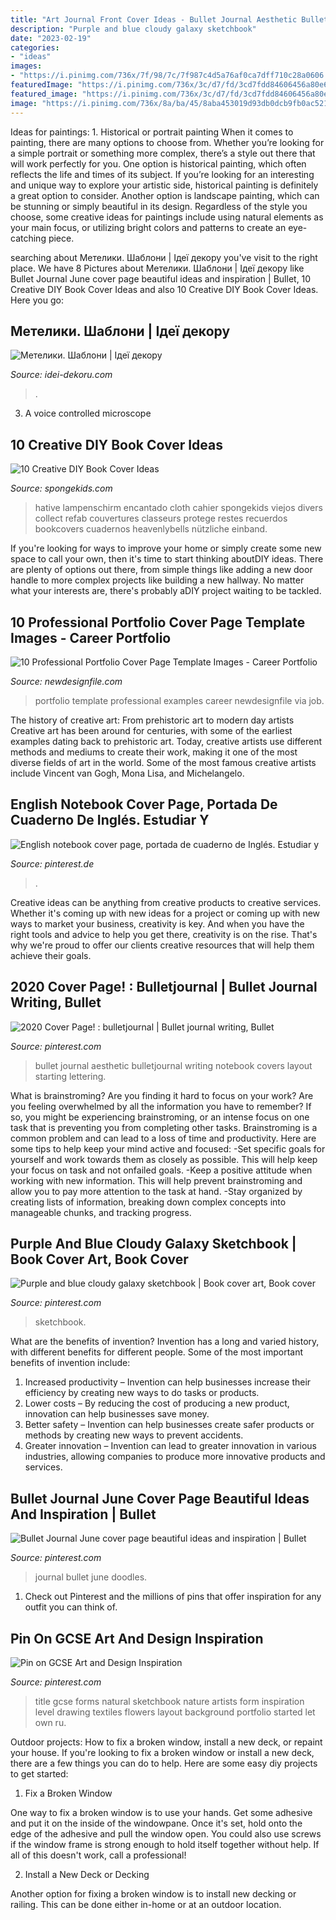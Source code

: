 ```yaml
---
title: "Art Journal Front Cover Ideas - Bullet Journal Aesthetic Bulletjournal Writing Notebook Covers Layout Starting Lettering"
description: "Purple and blue cloudy galaxy sketchbook"
date: "2023-02-19"
categories:
- "ideas"
images:
- "https://i.pinimg.com/736x/7f/98/7c/7f987c4d5a76af0ca7dff710c28a0606.jpg"
featuredImage: "https://i.pinimg.com/736x/3c/d7/fd/3cd7fdd84606456a80e60d3a25781b98.jpg"
featured_image: "https://i.pinimg.com/736x/3c/d7/fd/3cd7fdd84606456a80e60d3a25781b98.jpg"
image: "https://i.pinimg.com/736x/8a/ba/45/8aba453019d93db0dcb9fb0ac52196a8.jpg"
---
```



Ideas for paintings: 1. Historical or portrait painting
When it comes to painting, there are many options to choose from. Whether you’re looking for a simple portrait or something more complex, there’s a style out there that will work perfectly for you. One option is historical painting, which often reflects the life and times of its subject. If you’re looking for an interesting and unique way to explore your artistic side, historical painting is definitely a great option to consider. Another option is landscape painting, which can be stunning or simply beautiful in its design. Regardless of the style you choose, some creative ideas for paintings include using natural elements as your main focus, or utilizing bright colors and patterns to create an eye-catching piece.

	

		
searching about Метелики. Шаблони | Ідеї декору you've visit to the right place. We have 8 Pictures about Метелики. Шаблони | Ідеї декору like Bullet Journal June cover page beautiful ideas and inspiration | Bullet, 10 Creative DIY Book Cover Ideas and also 10 Creative DIY Book Cover Ideas. Here you go:
		
    
## Метелики. Шаблони | Ідеї декору

<img loading=lazy src="http://idei-dekoru.com/wp-content/uploads/2017/02/c045d5c68817be91fe678514df9a57be.jpg" onerror="this.onerror=null;this.src='https://tse4.mm.bing.net/th?id=OIP.afd3OlWhHQRiTpCoi5s6xgHaJk&amp;pid=15.1';" alt="Метелики. Шаблони | Ідеї декору">

_Source: idei-dekoru.com_

>. 

	

3. A voice controlled microscope

    
## 10 Creative DIY Book Cover Ideas

<img loading=lazy src="https://spongekids.com/wp-content/uploads/2014/09/diy-book-cover-ideas/8-cute-book-covers-for-girls.jpg" onerror="this.onerror=null;this.src='https://tse1.mm.bing.net/th?id=OIP.bBygi3Keh8mPW5Fc2Dv8rwHaJ4&amp;pid=15.1';" alt="10 Creative DIY Book Cover Ideas">

_Source: spongekids.com_

>hative lampenschirm encantado cloth cahier spongekids viejos divers collect refab couvertures classeurs protege restes recuerdos bookcovers cuadernos heavenlybells nützliche einband. 

	

If you're looking for ways to improve your home or simply create some new space to call your own, then it's time to start thinking aboutDIY ideas. There are plenty of options out there, from simple things like adding a new door handle to more complex projects like building a new hallway. No matter what your interests are, there's probably aDIY project waiting to be tackled.

    
## 10 Professional Portfolio Cover Page Template Images - Career Portfolio

<img loading=lazy src="http://www.newdesignfile.com/postpic/2012/07/portfolio-cover-page-template_40234.jpg" onerror="this.onerror=null;this.src='https://tse3.mm.bing.net/th?id=OIP.xZANaWhUWPYlXSBlmK7oVAHaJ4&amp;pid=15.1';" alt="10 Professional Portfolio Cover Page Template Images - Career Portfolio">

_Source: newdesignfile.com_

>portfolio template professional examples career newdesignfile via job. 

	

The history of creative art: From prehistoric art to modern day artists
Creative art has been around for centuries, with some of the earliest examples dating back to prehistoric art. Today, creative artists use different methods and mediums to create their work, making it one of the most diverse fields of art in the world. Some of the most famous creative artists include Vincent van Gogh, Mona Lisa, and Michelangelo.

    
## English Notebook Cover Page, Portada De Cuaderno De Inglés. Estudiar Y

<img loading=lazy src="https://i.pinimg.com/736x/8a/ba/45/8aba453019d93db0dcb9fb0ac52196a8.jpg" onerror="this.onerror=null;this.src='https://tse3.mm.bing.net/th?id=OIP.YDRzC5hot7gExOFUDEcWvAHaJ3&amp;pid=15.1';" alt="English notebook cover page, portada de cuaderno de Inglés. Estudiar y">

_Source: pinterest.de_

>. 

	

Creative ideas can be anything from creative products to creative services. Whether it's coming up with new ideas for a project or coming up with new ways to market your business, creativity is key. And when you have the right tools and advice to help you get there, creativity is on the rise. That's why we're proud to offer our clients creative resources that will help them achieve their goals.

    
## 2020 Cover Page! : Bulletjournal | Bullet Journal Writing, Bullet

<img loading=lazy src="https://i.pinimg.com/736x/7f/98/7c/7f987c4d5a76af0ca7dff710c28a0606.jpg" onerror="this.onerror=null;this.src='https://tse2.mm.bing.net/th?id=OIP.V_CgdR93LZH7m0VCQhqJcgHaJ4&amp;pid=15.1';" alt="2020 Cover Page! : bulletjournal | Bullet journal writing, Bullet">

_Source: pinterest.com_

>bullet journal aesthetic bulletjournal writing notebook covers layout starting lettering. 

	

What is brainstroming?
Are you finding it hard to focus on your work? Are you feeling overwhelmed by all the information you have to remember? If so, you might be experiencing brainstroming, or an intense focus on one task that is preventing you from completing other tasks. Brainstroming is a common problem and can lead to a loss of time and productivity. Here are some tips to help keep your mind active and focused: 
-Set specific goals for yourself and work towards them as closely as possible. This will help keep your focus on task and not onfailed goals. 
-Keep a positive attitude when working with new information. This will help prevent brainstroming and allow you to pay more attention to the task at hand. 
-Stay organized by creating lists of information, breaking down complex concepts into manageable chunks, and tracking progress.

    
## Purple And Blue Cloudy Galaxy Sketchbook | Book Cover Art, Book Cover

<img loading=lazy src="https://i.pinimg.com/736x/47/3d/a0/473da004884cfe95fb0ea33bb4fcfcfa.jpg" onerror="this.onerror=null;this.src='https://tse2.mm.bing.net/th?id=OIP.2STSGLax_NTZQq5SpJWJkwHaJ3&amp;pid=15.1';" alt="Purple and blue cloudy galaxy sketchbook | Book cover art, Book cover">

_Source: pinterest.com_

>sketchbook. 

	

What are the benefits of invention?
Invention has a long and varied history, with different benefits for different people. Some of the most important benefits of invention include: 
1) Increased productivity – Invention can help businesses increase their efficiency by creating new ways to do tasks or products. 
2) Lower costs – By reducing the cost of producing a new product, innovation can help businesses save money. 
3) Better safety – Invention can help businesses create safer products or methods by creating new ways to prevent accidents.
4) Greater innovation – Invention can lead to greater innovation in various industries, allowing companies to produce more innovative products and services.

    
## Bullet Journal June Cover Page Beautiful Ideas And Inspiration | Bullet

<img loading=lazy src="https://i.pinimg.com/736x/c4/56/e7/c456e70e5584c50bffd0b23492c2934e.jpg" onerror="this.onerror=null;this.src='https://tse2.mm.bing.net/th?id=OIP.KIiUf_4cNelJa6dQhdHqvAHaJ3&amp;pid=15.1';" alt="Bullet Journal June cover page beautiful ideas and inspiration | Bullet">

_Source: pinterest.com_

>journal bullet june doodles. 

	

1) Check out Pinterest and the millions of pins that offer inspiration for any outfit you can think of.

    
## Pin On GCSE Art And Design Inspiration

<img loading=lazy src="https://i.pinimg.com/736x/3c/d7/fd/3cd7fdd84606456a80e60d3a25781b98.jpg" onerror="this.onerror=null;this.src='https://tse2.mm.bing.net/th?id=OIP.2_O1e-3iN0mkqlcS2WZFZAHaNJ&amp;pid=15.1';" alt="Pin on GCSE Art and Design Inspiration">

_Source: pinterest.com_

>title gcse forms natural sketchbook nature artists form inspiration level drawing textiles flowers layout background portfolio started let own ru. 

	

Outdoor projects: How to fix a broken window, install a new deck, or repaint your house.
If you're looking to fix a broken window or install a new deck, there are a few things you can do to help. Here are some easy diy projects to get started:
1. Fix a Broken Window

One way to fix a broken window is to use your hands. Get some adhesive and put it on the inside of the windowpane. Once it's set, hold onto the edge of the adhesive and pull the window open. You could also use screws if the window frame is strong enough to hold itself together without help. If all of this doesn't work, call a professional!

2. Install a New Deck or Decking

Another option for fixing a broken window is to install new decking or railing. This can be done either in-home or at an outdoor location.


